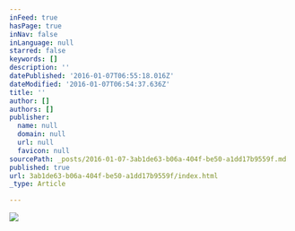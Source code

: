 ```yaml
---
inFeed: true
hasPage: true
inNav: false
inLanguage: null
starred: false
keywords: []
description: ''
datePublished: '2016-01-07T06:55:18.016Z'
dateModified: '2016-01-07T06:54:37.636Z'
title: ''
author: []
authors: []
publisher:
  name: null
  domain: null
  url: null
  favicon: null
sourcePath: _posts/2016-01-07-3ab1de63-b06a-404f-be50-a1dd17b9559f.md
published: true
url: 3ab1de63-b06a-404f-be50-a1dd17b9559f/index.html
_type: Article

---
```

![](https://the-grid-user-content.s3-us-west-2.amazonaws.com/c4986109-165a-49ba-afd4-98e325f0c8e4.PNG)